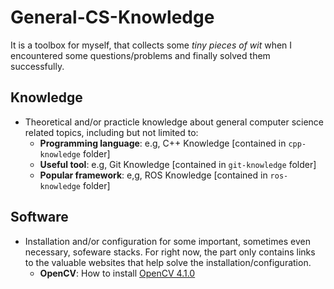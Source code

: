 # General-CS-Knowledge
It is a toolbox for myself, that collects some *tiny pieces of wit* when I encountered some questions/problems and finally solved them successfully.

## Knowledge
* Theoretical and/or practicle knowledge about general computer science related topics, including but not limited to:
    * **Programming language**: e.g, C++ Knowledge [contained in `cpp-knowledge` folder]
    * **Useful tool**: e.g, Git Knowledge [contained in `git-knowledge` folder]
    * **Popular framework**: e,g, ROS Knowledge [contained in `ros-knowledge` folder]

## Software
* Installation and/or configuration for some important, sometimes even necessary, sofeware stacks. For right now, the part only contains links to the valuable websites that help solve the installation/configuration.
    * **OpenCV**: How to install [OpenCV 4.1.0](https://www.pyimagesearch.com/2018/08/15/how-to-install-opencv-4-on-ubuntu/) 